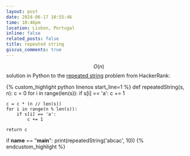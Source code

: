 ```yaml
---
layout: post
date: 2024-06-17 10:55:46
time: 10:46pm
location: Lisbon, Portugal
inline: false
related_posts: false
title: repeated string
giscus_comments: true
---
```


$$ O(n) $$ solution in Python to the [repeated string](https://www.hackerrank.com/challenges/repeated-string/problem) problem from HackerRank:

{% custom_highlight python linenos start_line=1 %}
def repeatedString(s, n):
    c = 0
    for i in range(len(s)):
        if s[i] == 'a':
            c += 1

    c = c * (n // len(s))
    for i in range(n % len(s)):
        if s[i] == 'a':
            c += 1
    
    return c

if __name__ == "__main__":
    print(repeatedString('abcac', 10))
{% endcustom_highlight %}
